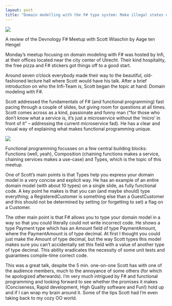 ```yaml
---
layout: post
title: "Domain modelling with the F# type system: Make illegal states unrepresentable"
---
```


![](images/stories/articles/domain-modeling-whatswrong.jpg)

A review of the Devnology F# Meetup with Scott Wlaschin by Aage ten Hengel  

Monday’s meetup focusing on domain modeling with F# was hosted by Infi, at their offices located near the city center of Utrecht. Their kind hospitality, the free pizza and F# stickers got things off to a good start.  

Around seven o’clock everybody made their way to the beautiful, old-fashioned lecture hall where Scott would have his talk. After a brief introduction on who the Infi-Team is, Scott began the topic at hand: Domain modeling with F#.  

Scott addressed the fundamentals of F# (and functional programming) fast pacing through a couple of slides, but giving room for questions at all times. Scott comes across as a kind, passionate and funny man (“for those who don’t know what a service is, it’s just a microservice without the ‘micro’ in front of it” – addressing the current microservice fad). He has a clear and visual way of explaining what makes functional programming unique.

![](images/stories/articles/domain-modeling-domain.jpg)

Functional programming focusses on a few central building blocks: Functions (well, yeah), Composition (chaining functions makes a service, chaining services makes a use-case) and Types, which is the topic of this meetup.  

One of Scott’s main points is that Types help you express your domain model in a very concise and explicit way. He has an example of an entire domain model (with about 10 types) on a single slide, as fully functional code. A key point he makes is that you can (and maybe should) type everything; a RegisteredCustomer is something else than a GuestCustomer and this should not be determined by setting (or forgetting to set) a flag on a Customer.  

The other main point is that F# allows you to type your domain model in a way so that you could literally could not write incorrect code. He shows a type Payment type which has an Amount field of type PaymentAmount, where the PaymentAmount is of type decimal. At first I thought you could just make the Amount of type decimal, but the way Scott types this model makes sure you can’t accidentally set this field with a value of another type of type decimal. This ability eradicates the necessity of some unit tests and guarantees compile-time correct code.  

This was a great talk, despite the 5 min. one-on-one Scott has with one of the audience members, much to the annoyance of some others (for which he apologized afterwards). I’m very much intrigued by F# and functional programming and looking forward to see whether the promises it makes (Conciseness, Rapid development, High Quality software and Fun!) hold up and if I can wrap my brain around it. Some of the tips Scott had I’m even taking back to my cozy OO world.
